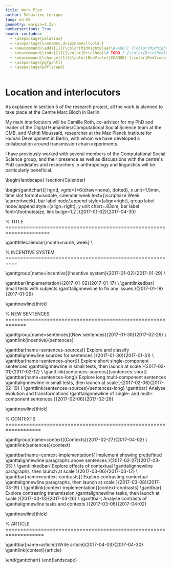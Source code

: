 ```yaml
---
title: Work Plan
author: Sébastien Lerique
lang: en-GB
geometry: margin=1.2in
numbersections: True
header-includes:
  - \usepackage{palatino}
  - \usepackage[usenames,dvipsnames]{color}
  - \newcommand{\add}[1]{{\color{MidnightBlue}\#~ADD:} {\color{MidnightBlue}#1}}
  - \newcommand{\todo}[1]{{\color{BrickRed}\#~TODO:} {\color{BrickRed}#1}}
  - \newcommand{\change}[1]{{\color{RedViolet}CHANGE} {\color{RedViolet}[#1]}}
  - \usepackage{pgfgantt}
  - \usepackage{pdflscape}
---
```



Location and interlocutors
==========================

As explained in section 5 of the research project, all the work is planned to take place at the Centre Marc Bloch in Berlin.

My main interlocutors will be Camille Roth, co-advisor for my PhD and leader of the Digital Humanities/Computational Social Science team at the CMB, and Mehdi Moussaïd, researcher at the Max Planck Institute for Human Development in Berlin, with whom we have developed a collaboration around transmission chain experiments.

I have previously worked with several members of the Computational Social Science group, and their presence as well as discussions with the centre's PhD candidates and researchers in anthropology and linguistics will be particularly beneficial.

\begin{landscape}
\section{Calendar}

\begin{ganttchart}[
    hgrid,
    vgrid={*6{draw=none}, dotted},
    x unit=1.5mm,
    time slot format=isodate,
    calendar week text={\scriptsize Week \currentweek},
    bar label node/.append style={align=right},
    group label node/.append style={align=right},
    y unit chart=.83cm,
    bar label font=\footnotesize,
    link bulge=1.2
  ]{2017-01-02}{2017-04-30}

  % TITLE =====================================================================

  \gantttitlecalendar{month=name, week} \\

  % INCENTIVE SYSTEM ==========================================================

  \ganttgroup[name=incentive]{Incentive system}{2017-01-02}{2017-01-29} \\

  \ganttbar{Implementation}{2017-01-02}{2017-01-17} \\
  \ganttlinkedbar{
    Small tests with subjects \ganttalignnewline
    to fix any issues
  }{2017-01-18}{2017-01-29}

  \ganttnewline[thick]

  % NEW SENTENCES =============================================================

  \ganttgroup[name=sentences]{New sentences}{2017-01-30}{2017-02-26} \\
  \ganttlink{incentive}{sentences}

  \ganttbar[name=sentences-sources]{
    Explore and classify \ganttalignnewline
    sources for sentences
  }{2017-01-30}{2017-01-31} \\
  \ganttbar[name=sentences-short]{
    Explore short single-component sentences \ganttalignnewline
    in small tests, then launch at scale
  }{2017-02-01}{2017-02-12} \\
  \ganttlink{sentences-sources}{sentences-short}
  \ganttbar[name=sentences-long]{
    Explore long multi-component sentences \ganttalignnewline
    in small tests, then launch at scale
  }{2017-02-06}{2017-02-19} \\
  \ganttlink{sentences-sources}{sentences-long}
  \ganttbar{
    Analyse evolution and transformations \ganttalignnewline
    of single- and multi-component sentences
  }{2017-02-06}{2017-02-26}

  \ganttnewline[thick]

  % CONTEXTS ==================================================================

  \ganttgroup[name=context]{Contexts}{2017-02-27}{2017-04-02} \\
  \ganttlink{sentences}{context}

  \ganttbar[name=context-implementation]{
    Implement showing predefined \ganttalignnewline
    paragraphs above sentences
  }{2017-02-27}{2017-03-05} \\
  \ganttlinkedbar{
    Explore effects of contextual \ganttalignnewline
    paragraphs, then launch at scale
  }{2017-03-06}{2017-03-12} \\
  \ganttbar[name=context-contrasts]{
    Explore contrasting contextual \ganttalignnewline
    paragraphs, then launch at scale
  }{2017-03-08}{2017-03-19} \\
  \ganttlink{context-implementation}{context-contrasts}
  \ganttbar{
    Explore contrasting transmission \ganttalignnewline
    tasks, then launch at scale
  }{2017-03-13}{2017-03-26} \\
  \ganttbar{
    Analyse contrasts of \ganttalignnewline
    tasks and contexts
  }{2017-03-06}{2017-04-02}

  \ganttnewline[thick]

  % ARTICLE ===================================================================

  \ganttbar[name=article]{Write article}{2017-04-03}{2017-04-30}
  \ganttlink{context}{article}

\end{ganttchart}
\end{landscape}
